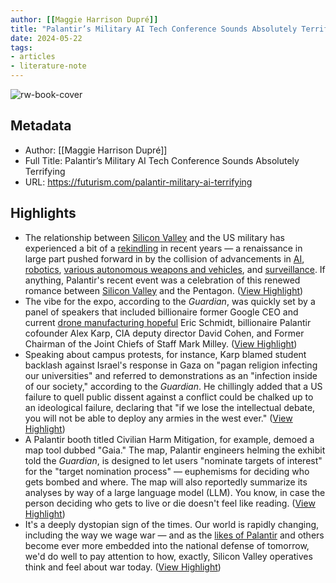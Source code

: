 ```yaml
---
author: [[Maggie Harrison Dupré]]
title: "Palantir’s Military AI Tech Conference Sounds Absolutely Terrifying"
date: 2024-05-22
tags: 
- articles
- literature-note
---
```

![rw-book-cover](https://wp-assets.futurism.com/2024/05/palantir-military-ai-terrifying.jpg)

## Metadata
- Author: [[Maggie Harrison Dupré]]
- Full Title: Palantir’s Military AI Tech Conference Sounds Absolutely Terrifying
- URL: https://futurism.com/palantir-military-ai-terrifying

## Highlights
- The relationship between [Silicon Valley](https://www.forbes.com/sites/davidjeans/2024/04/19/gundo-bros-silicon-valley-military/?sh=4cb623ca52c9) and the US military has experienced a bit of a [rekindling](https://www.semafor.com/article/01/03/2024/defense-tech-is-having-its-moment-in-silicon-valley) in recent years — a renaissance in large part pushed forward in by the collision of advancements in [AI](https://futurism.com/state-department-ai-warning-compute), [robotics](https://futurism.com/the-byte/china-robot-dogs-machine-guns), [various autonomous weapons and vehicles](https://www.cigionline.org/articles/the-united-states-quietly-kick-starts-the-autonomous-weapons-era/), and [surveillance](https://futurism.com/the-byte/twitter-selling-data-government). If anything, Palantir's recent event was a celebration of this renewed romance between [Silicon Valley](https://watson.brown.edu/costsofwar/files/cow/imce/papers/2023/2024/Silicon%20Valley%20MIC.pdf) and the Pentagon. ([View Highlight](https://read.readwise.io/read/01hyec1cz75hw0zyfg3nafyksb))
- The vibe for the expo, according to the *Guardian*, was quickly set by a panel of speakers that included billionaire former Google CEO and current [drone manufacturing hopeful](https://www.forbes.com/sites/sarahemerson/2024/01/23/eric-schmidts-secret-white-stork-project-aims-to-build-ai-combat-drones/?sh=7cc661976f5a) Eric Schmidt, billionaire Palantir cofounder Alex Karp, CIA deputy director David Cohen, and Former Chairman of the Joint Chiefs of Staff Mark Milley. ([View Highlight](https://read.readwise.io/read/01hyec1r92gqe1ck3rtzzp6qas))
- Speaking about campus protests, for instance, Karp blamed student backlash against Israel's response in Gaza on "pagan religion infecting our universities" and referred to demonstrations as an "infection inside of our society," according to the *Guardian*. He chillingly added that a US failure to quell public dissent against a conflict could be chalked up to an ideological failure, declaring that "if we lose the intellectual debate, you will not be able to deploy any armies in the west ever." ([View Highlight](https://read.readwise.io/read/01hyec2w991xnhrv3fe3j06qzc))
- A Palantir booth titled Civilian Harm Mitigation, for example, demoed a map tool dubbed "Gaia." The map, Palantir engineers helming the exhibit told the *Guardian*, is designed to let users "nominate targets of interest" for the "target nomination process" — euphemisms for deciding who gets bombed and where. The map will also reportedly summarize its analyses by way of a large language model (LLM). You know, in case the person deciding who gets to live or die doesn't feel like reading. ([View Highlight](https://read.readwise.io/read/01hyec4ph7zy3nzmc8kn1yte7n))
- It's a deeply dystopian sign of the times. Our world is rapidly changing, including the way we wage war — and as the [likes of Palantir](https://www.wired.com/story/palantir-nhs-data/) and others become ever more embedded into the national defense of tomorrow, we'd do well to pay attention to how, exactly, Silicon Valley operatives think and feel about war today. ([View Highlight](https://read.readwise.io/read/01hyec59b6h823xf521s8eqs7p))
